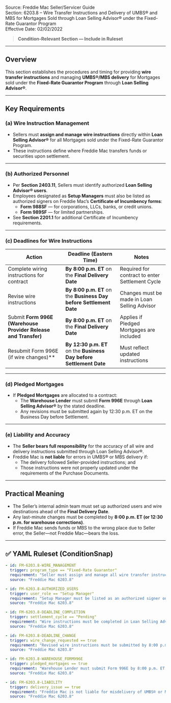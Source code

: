 Source: Freddie Mac Seller/Servicer Guide  
Section: 6203.8 – Wire Transfer Instructions and Delivery of UMBS® and MBS for Mortgages Sold through Loan Selling Advisor® under the Fixed-Rate Guarantor Program  
Effective Date: 02/02/2022  

> **Condition-Relevant Section — Include in Ruleset**

---

## Overview
This section establishes the procedures and timing for providing **wire transfer instructions** and managing **UMBS®/MBS delivery** for Mortgages sold under the **Fixed-Rate Guarantor Program** through **Loan Selling Advisor®**.

---

## Key Requirements

### (a) Wire Instruction Management
- Sellers must **assign and manage wire instructions** directly within **Loan Selling Advisor®** for all Mortgages sold under the Fixed-Rate Guarantor Program.  
- These instructions define where Freddie Mac transfers funds or securities upon settlement.

---

### (b) Authorized Personnel
- Per **Section 2403.11**, Sellers must identify authorized **Loan Selling Advisor® users**.  
- Employees designated as **Setup Managers** must also be listed as authorized signers on Freddie Mac’s **Certificate of Incumbency forms**:  
  - **Form 988SF** — for corporations, LLCs, banks, or credit unions.  
  - **Form 989SF** — for limited partnerships.  
- See **Section 2201.1** for additional Certificate of Incumbency requirements.

---

### (c) Deadlines for Wire Instructions
| Action | Deadline (Eastern Time) | Notes |
|--------|--------------------------|-------|
| Complete wiring instructions for contract | **By 8:00 p.m. ET** on the **Final Delivery Date** | Required for contract to enter Settlement Cycle |
| Revise wire instructions | **By 8:00 p.m. ET** on the **Business Day before Settlement Date** | Changes must be made in Loan Selling Advisor |
| Submit **Form 996E (Warehouse Provider Release and Transfer)** | **By 8:00 p.m. ET** on the **Final Delivery Date** | Applies if Pledged Mortgages are included |
| Resubmit Form 996E (if wire changes)** | **By 12:30 p.m. ET** on the **Business Day before Settlement Date** | Must reflect updated instructions |

---

### (d) Pledged Mortgages
- If **Pledged Mortgages** are allocated to a contract:
  - The **Warehouse Lender** must submit **Form 996E** through **Loan Selling Advisor®** by the stated deadline.  
  - Any revisions must be submitted again by 12:30 p.m. ET on the Business Day before Settlement.

---

### (e) Liability and Accuracy
- The **Seller bears full responsibility** for the accuracy of all wire and delivery instructions submitted through Loan Selling Advisor®.  
- Freddie Mac is **not liable** for errors in UMBS® or MBS delivery if:
  - The delivery followed Seller-provided instructions; and  
  - Those instructions were not properly updated under the requirements of the Purchase Documents.

---

## Practical Meaning
- The Seller’s internal admin team must set up authorized users and wire destinations ahead of the **Final Delivery Date**.  
- Any last-minute changes must be completed by **8:00 p.m. ET (or 12:30 p.m. for warehouse corrections)**.  
- If Freddie Mac sends funds or MBS to the wrong place due to Seller error, the Seller—not Freddie Mac—bears the loss.

---

## ✅ YAML Ruleset (ConditionSnap)
```yaml
- id: FM-6203.8-WIRE_MANAGEMENT
  trigger: program_type == "Fixed-Rate Guarantor"
  requirement: "Seller must assign and manage all wire transfer instructions for Mortgages sold through Loan Selling Advisor®."
  source: "Freddie Mac 6203.8"

- id: FM-6203.8-AUTHORIZED_USERS
  trigger: user_role == "Setup Manager"
  requirement: "Setup Manager must be listed as an authorized signer on Form 988SF or 989SF per Freddie Mac’s Certificate of Incumbency requirements."
  source: "Freddie Mac 6203.8"

- id: FM-6203.8-DEADLINE_COMPLETION
  trigger: settlement_cycle == "Pending"
  requirement: "Wire instructions must be completed in Loan Selling Advisor® by 8:00 p.m. ET on the Final Delivery Date for contract to enter Settlement Cycle."
  source: "Freddie Mac 6203.8"

- id: FM-6203.8-DEADLINE_CHANGE
  trigger: wire_change_requested == true
  requirement: "Revised wire instructions must be submitted by 8:00 p.m. ET on the Business Day before Settlement Date."
  source: "Freddie Mac 6203.8"

- id: FM-6203.8-WAREHOUSE_FORM996E
  trigger: pledged_mortgages == true
  requirement: "Warehouse Lender must submit Form 996E by 8:00 p.m. ET on the Final Delivery Date, or resubmit by 12:30 p.m. ET the Business Day before Settlement if changes occur."
  source: "Freddie Mac 6203.8"

- id: FM-6203.8-LIABILITY
  trigger: delivery_issue == true
  requirement: "Freddie Mac is not liable for misdelivery of UMBS® or MBS when performed according to Seller-provided wire instructions not properly updated by the Seller."
  source: "Freddie Mac 6203.8"
